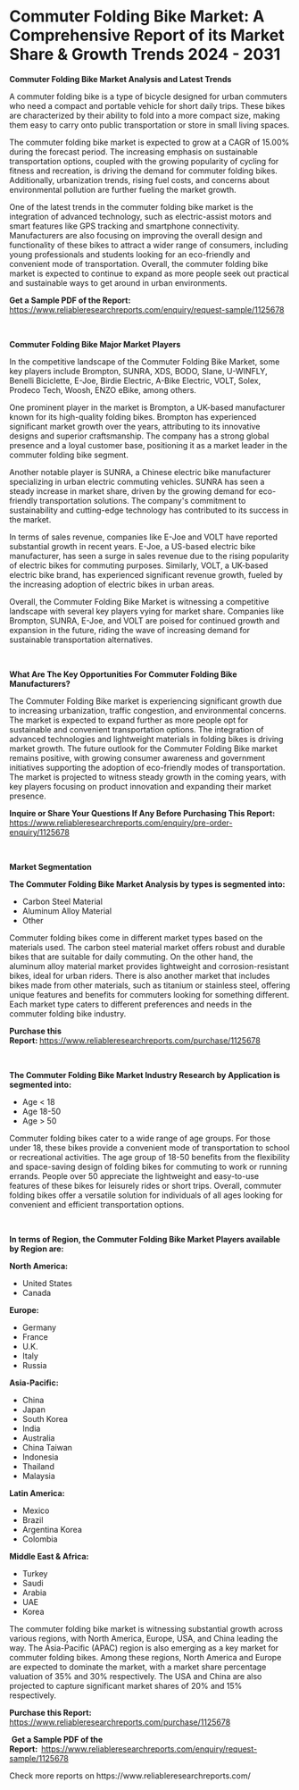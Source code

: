 <p><h1>Commuter Folding Bike Market: A Comprehensive Report of its Market Share & Growth Trends 2024 - 2031</h1></p><p><strong>Commuter Folding Bike Market Analysis and Latest Trends</strong></p>
<p><p>A commuter folding bike is a type of bicycle designed for urban commuters who need a compact and portable vehicle for short daily trips. These bikes are characterized by their ability to fold into a more compact size, making them easy to carry onto public transportation or store in small living spaces.</p><p>The commuter folding bike market is expected to grow at a CAGR of 15.00% during the forecast period. The increasing emphasis on sustainable transportation options, coupled with the growing popularity of cycling for fitness and recreation, is driving the demand for commuter folding bikes. Additionally, urbanization trends, rising fuel costs, and concerns about environmental pollution are further fueling the market growth.</p><p>One of the latest trends in the commuter folding bike market is the integration of advanced technology, such as electric-assist motors and smart features like GPS tracking and smartphone connectivity. Manufacturers are also focusing on improving the overall design and functionality of these bikes to attract a wider range of consumers, including young professionals and students looking for an eco-friendly and convenient mode of transportation. Overall, the commuter folding bike market is expected to continue to expand as more people seek out practical and sustainable ways to get around in urban environments.</p></p>
<p><strong>Get a Sample PDF of the Report:&nbsp;</strong> <a href="https://www.reliableresearchreports.com/enquiry/request-sample/1125678">https://www.reliableresearchreports.com/enquiry/request-sample/1125678</a></p>
<p>&nbsp;</p>
<p><strong>Commuter Folding Bike Major Market Players</strong></p>
<p><p>In the competitive landscape of the Commuter Folding Bike Market, some key players include Brompton, SUNRA, XDS, BODO, Slane, U-WINFLY, Benelli Biciclette, E-Joe, Birdie Electric, A-Bike Electric, VOLT, Solex, Prodeco Tech, Woosh, ENZO eBike, among others. </p><p>One prominent player in the market is Brompton, a UK-based manufacturer known for its high-quality folding bikes. Brompton has experienced significant market growth over the years, attributing to its innovative designs and superior craftsmanship. The company has a strong global presence and a loyal customer base, positioning it as a market leader in the commuter folding bike segment.</p><p>Another notable player is SUNRA, a Chinese electric bike manufacturer specializing in urban electric commuting vehicles. SUNRA has seen a steady increase in market share, driven by the growing demand for eco-friendly transportation solutions. The company's commitment to sustainability and cutting-edge technology has contributed to its success in the market.</p><p>In terms of sales revenue, companies like E-Joe and VOLT have reported substantial growth in recent years. E-Joe, a US-based electric bike manufacturer, has seen a surge in sales revenue due to the rising popularity of electric bikes for commuting purposes. Similarly, VOLT, a UK-based electric bike brand, has experienced significant revenue growth, fueled by the increasing adoption of electric bikes in urban areas.</p><p>Overall, the Commuter Folding Bike Market is witnessing a competitive landscape with several key players vying for market share. Companies like Brompton, SUNRA, E-Joe, and VOLT are poised for continued growth and expansion in the future, riding the wave of increasing demand for sustainable transportation alternatives.</p></p>
<p>&nbsp;</p>
<p><strong>What Are The Key Opportunities For Commuter Folding Bike Manufacturers?</strong></p>
<p><p>The Commuter Folding Bike market is experiencing significant growth due to increasing urbanization, traffic congestion, and environmental concerns. The market is expected to expand further as more people opt for sustainable and convenient transportation options. The integration of advanced technologies and lightweight materials in folding bikes is driving market growth. The future outlook for the Commuter Folding Bike market remains positive, with growing consumer awareness and government initiatives supporting the adoption of eco-friendly modes of transportation. The market is projected to witness steady growth in the coming years, with key players focusing on product innovation and expanding their market presence.</p></p>
<p><strong>Inquire or Share Your Questions If Any Before Purchasing This Report:</strong> <a href="https://www.reliableresearchreports.com/enquiry/pre-order-enquiry/1125678">https://www.reliableresearchreports.com/enquiry/pre-order-enquiry/1125678</a></p>
<p>&nbsp;</p>
<p><strong>Market Segmentation</strong></p>
<p><strong>The Commuter Folding Bike Market Analysis by types is segmented into:</strong></p>
<p><ul><li>Carbon Steel Material</li><li>Aluminum Alloy Material</li><li>Other</li></ul></p>
<p><p>Commuter folding bikes come in different market types based on the materials used. The carbon steel material market offers robust and durable bikes that are suitable for daily commuting. On the other hand, the aluminum alloy material market provides lightweight and corrosion-resistant bikes, ideal for urban riders. There is also another market that includes bikes made from other materials, such as titanium or stainless steel, offering unique features and benefits for commuters looking for something different. Each market type caters to different preferences and needs in the commuter folding bike industry.</p></p>
<p><strong>Purchase this Report:&nbsp;</strong><a href="https://www.reliableresearchreports.com/purchase/1125678">https://www.reliableresearchreports.com/purchase/1125678</a></p>
<p>&nbsp;</p>
<p><strong>The Commuter Folding Bike Market Industry Research by Application is segmented into:</strong></p>
<p><ul><li>Age < 18</li><li>Age 18-50</li><li>Age > 50</li></ul></p>
<p><p>Commuter folding bikes cater to a wide range of age groups. For those under 18, these bikes provide a convenient mode of transportation to school or recreational activities. The age group of 18-50 benefits from the flexibility and space-saving design of folding bikes for commuting to work or running errands. People over 50 appreciate the lightweight and easy-to-use features of these bikes for leisurely rides or short trips. Overall, commuter folding bikes offer a versatile solution for individuals of all ages looking for convenient and efficient transportation options.</p></p>
<p>&nbsp;</p>
<p><strong>In terms of Region, the Commuter Folding Bike Market Players available by Region are:</strong></p>
<p>
    <p> <strong> North America: </strong>
        <ul>
            <li>United States</li>
            <li>Canada</li>
        </ul>
        </p> 
    <p> <strong> Europe: </strong>
        <ul>
            <li>Germany</li>
            <li>France</li>
            <li>U.K.</li>
            <li>Italy</li>
            <li>Russia</li>
        </ul>
        </p> 
    <p> <strong> Asia-Pacific: </strong>
        <ul>
            <li>China</li>
            <li>Japan</li>
            <li>South Korea</li>
            <li>India</li>
            <li>Australia</li>
            <li>China Taiwan</li>
            <li>Indonesia</li>
            <li>Thailand</li>
            <li>Malaysia</li>
        </ul>
        </p> 
    <p> <strong> Latin America: </strong>
        <ul>
            <li>Mexico</li>
            <li>Brazil</li>
            <li>Argentina Korea</li>
            <li>Colombia</li>
        </ul>
        </p> 
    <p> <strong> Middle East & Africa: </strong>
        <ul>
            <li>Turkey</li>
            <li>Saudi</li>
            <li>Arabia</li>
            <li>UAE</li>
            <li>Korea</li>
        </ul>
    </p>
    </p>
<p><p>The commuter folding bike market is witnessing substantial growth across various regions, with North America, Europe, USA, and China leading the way. The Asia-Pacific (APAC) region is also emerging as a key market for commuter folding bikes. Among these regions, North America and Europe are expected to dominate the market, with a market share percentage valuation of 35% and 30% respectively. The USA and China are also projected to capture significant market shares of 20% and 15% respectively.</p></p>
<p><strong>Purchase this Report: </strong><a href="https://www.reliableresearchreports.com/purchase/1125678">https://www.reliableresearchreports.com/purchase/1125678</a></p>
<p>&nbsp;<strong>Get a Sample PDF of the Report:&nbsp;&nbsp;</strong><a href="https://www.reliableresearchreports.com/enquiry/request-sample/1125678">https://www.reliableresearchreports.com/enquiry/request-sample/1125678</a></p>
<p><strong></strong></p>
<p>Check more reports on https://www.reliableresearchreports.com/</p>